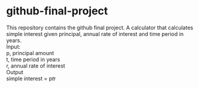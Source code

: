 # github-final-project
This repository contains the github final project. A calculator that calculates simple interest given principal, annual rate of interest and time period in years.\
Input:\
   p, principal amount\
   t, time period in years\
   r, annual rate of interest\
Output\
   simple interest = p*t*r

